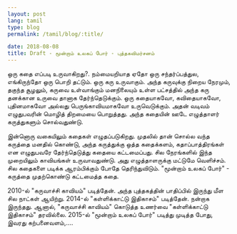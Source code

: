 ```yaml
---
layout: post
lang: tamil
type: blog
permalink: /tamil/blog/:title/

date: 2018-08-08
title: Draft - மூன்றாம் உலகப் போர் - புத்தகவிமர்சனம்
---
```


ஒரு கதை எப்படி உருவாகிறது?. நம்மையறியாத ஏதோ ஒரு சந்தர்ப்பத்துல, எங்கிருந்தோ ஒரு பொறி தட்டும். ஒரு கரு உருவாகும்.
அந்த கருவுக்கு நிறைய நேரமும், தகுந்த சூழலும், கருவை உள்வாங்கும் மனநிலையும் உள்ள பட்சத்தில் அந்த கரு தனக்கான உருவை தானாக
தேர்ந்தெடுக்கும். ஒரு கதையாகவோ, கவிதையாகவோ, புதினமாகவோ அல்லது பெருங்காவியமாகவோ உருவெடுக்கும். அதன் வடிவம் எழுதுபவரின்
மொழித் திறமையை பொறுத்தது. அந்த கதையின் ஊடே எழுத்தாளர் கருத்துகளும் சொல்வதுண்டு.

இன்னொரு வகையிலும் கதைகள் எழுதப்படுகிறது. முதலில் தான் சொல்ல வந்த கருத்தை மனதில் கொண்டு, அந்த கருத்துக்கு ஒத்த கதைக்களம்,
கதாப்பாத்திரங்கள் என எழுதுபவரே தேர்ந்தெடுத்து கதையை கட்டமைப்பது. சில நேரங்களில் இந்த முறையிலும் காவியங்கள் உருவாவதுண்டு.
அது எழுத்தாளருக்கு மட்டுமே வெளிச்சம். சில கதைகளை படிக்க ஆரம்பிக்கும் போதே தெரிந்துவிடும். "மூன்றாம் உலகப் போர்" - கருத்தை
முதற்கொண்டு கட்டமைத்த கதை.

2010-ல் "கருவாச்சி காவியம்" படித்தேன். அந்த புத்தகத்தின் பாதிப்பில் இருந்து மீள சில நாட்கள் ஆயிற்று. 2014-ல் "கள்ளிக்காட்டு இதிகாசம்"
படித்தேன். நன்றாக இருந்தது. ஆனால், "கருவாச்சி காவியம்" கொடுத்த உணர்வை "கள்ளிக்காட்டு இதிகாசம்" தரவில்லை. 2015-ல்
"மூன்றாம் உலகப் போர்" படித்து முடித்த போது, இவரது கற்பனைவளம்,....
